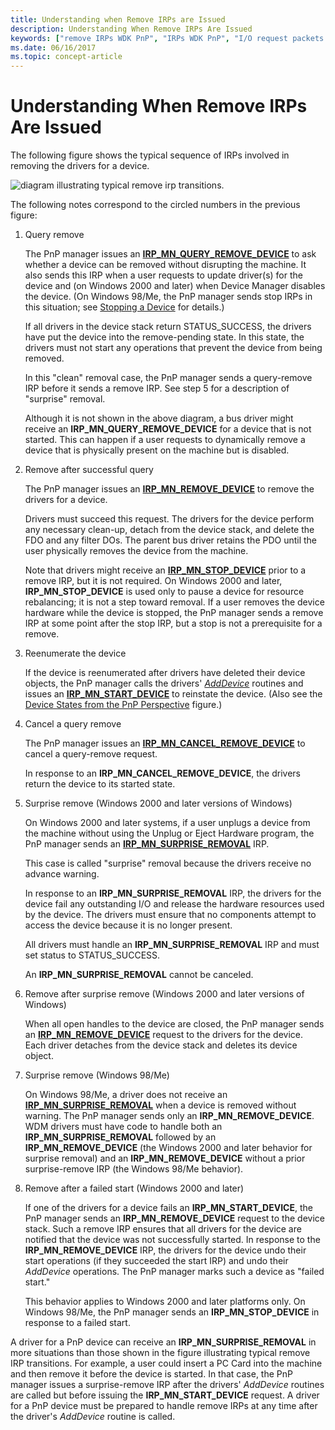 ```yaml
---
title: Understanding when Remove IRPs are Issued
description: Understanding When Remove IRPs Are Issued
keywords: ["remove IRPs WDK PnP", "IRPs WDK PnP", "I/O request packets WDK PnP"]
ms.date: 06/16/2017
ms.topic: concept-article
---
```


# Understanding When Remove IRPs Are Issued





The following figure shows the typical sequence of IRPs involved in removing the drivers for a device.

![diagram illustrating typical remove irp transitions.](images/rem-irps.png)

The following notes correspond to the circled numbers in the previous figure:

1.  Query remove

    The PnP manager issues an [**IRP\_MN\_QUERY\_REMOVE\_DEVICE**](./irp-mn-query-remove-device.md) to ask whether a device can be removed without disrupting the machine. It also sends this IRP when a user requests to update driver(s) for the device and (on Windows 2000 and later) when Device Manager disables the device. (On Windows 98/Me, the PnP manager sends stop IRPs in this situation; see [Stopping a Device](stopping-a-device.md) for details.)

    If all drivers in the device stack return STATUS\_SUCCESS, the drivers have put the device into the remove-pending state. In this state, the drivers must not start any operations that prevent the device from being removed.

    In this "clean" removal case, the PnP manager sends a query-remove IRP before it sends a remove IRP. See step 5 for a description of "surprise" removal.

    Although it is not shown in the above diagram, a bus driver might receive an **IRP\_MN\_QUERY\_REMOVE\_DEVICE** for a device that is not started. This can happen if a user requests to dynamically remove a device that is physically present on the machine but is disabled.

2.  Remove after successful query

    The PnP manager issues an [**IRP\_MN\_REMOVE\_DEVICE**](./irp-mn-remove-device.md) to remove the drivers for a device.

    Drivers must succeed this request. The drivers for the device perform any necessary clean-up, detach from the device stack, and delete the FDO and any filter DOs. The parent bus driver retains the PDO until the user physically removes the device from the machine.

    Note that drivers might receive an [**IRP\_MN\_STOP\_DEVICE**](./irp-mn-stop-device.md) prior to a remove IRP, but it is not required. On Windows 2000 and later, **IRP\_MN\_STOP\_DEVICE** is used only to pause a device for resource rebalancing; it is not a step toward removal. If a user removes the device hardware while the device is stopped, the PnP manager sends a remove IRP at some point after the stop IRP, but a stop is not a prerequisite for a remove.

3.  Reenumerate the device

    If the device is reenumerated after drivers have deleted their device objects, the PnP manager calls the drivers' [*AddDevice*](/windows-hardware/drivers/ddi/wdm/nc-wdm-driver_add_device) routines and issues an [**IRP\_MN\_START\_DEVICE**](./irp-mn-start-device.md) to reinstate the device. (Also see the [Device States from the PnP Perspective](state-transitions-for-pnp-devices.md#ddk-state-transitions-for-pnp-devices-kg) figure.)

4.  Cancel a query remove

    The PnP manager issues an [**IRP\_MN\_CANCEL\_REMOVE\_DEVICE**](./irp-mn-cancel-remove-device.md) to cancel a query-remove request.

    In response to an **IRP\_MN\_CANCEL\_REMOVE\_DEVICE**, the drivers return the device to its started state.

5.  Surprise remove (Windows 2000 and later versions of Windows)

    On Windows 2000 and later systems, if a user unplugs a device from the machine without using the Unplug or Eject Hardware program, the PnP manager sends an [**IRP\_MN\_SURPRISE\_REMOVAL**](./irp-mn-surprise-removal.md) IRP.

    This case is called "surprise" removal because the drivers receive no advance warning.

    In response to an **IRP\_MN\_SURPRISE\_REMOVAL** IRP, the drivers for the device fail any outstanding I/O and release the hardware resources used by the device. The drivers must ensure that no components attempt to access the device because it is no longer present.

    All drivers must handle an **IRP\_MN\_SURPRISE\_REMOVAL** IRP and must set status to STATUS\_SUCCESS.

    An **IRP\_MN\_SURPRISE\_REMOVAL** cannot be canceled.

6.  Remove after surprise remove (Windows 2000 and later versions of Windows)

    When all open handles to the device are closed, the PnP manager sends an [**IRP\_MN\_REMOVE\_DEVICE**](./irp-mn-remove-device.md) request to the drivers for the device. Each driver detaches from the device stack and deletes its device object.

7.  Surprise remove (Windows 98/Me)

    On Windows 98/Me, a driver does not receive an [**IRP\_MN\_SURPRISE\_REMOVAL**](./irp-mn-surprise-removal.md) when a device is removed without warning. The PnP manager sends only an **IRP\_MN\_REMOVE\_DEVICE**. WDM drivers must have code to handle both an **IRP\_MN\_SURPRISE\_REMOVAL** followed by an **IRP\_MN\_REMOVE\_DEVICE** (the Windows 2000 and later behavior for surprise removal) and an **IRP\_MN\_REMOVE\_DEVICE** without a prior surprise-remove IRP (the Windows 98/Me behavior).

8.  Remove after a failed start (Windows 2000 and later)

    If one of the drivers for a device fails an **IRP\_MN\_START\_DEVICE**, the PnP manager sends an **IRP\_MN\_REMOVE\_DEVICE** request to the device stack. Such a remove IRP ensures that all drivers for the device are notified that the device was not successfully started. In response to the **IRP\_MN\_REMOVE\_DEVICE** IRP, the drivers for the device undo their start operations (if they succeeded the start IRP) and undo their *AddDevice* operations. The PnP manager marks such a device as "failed start."

    This behavior applies to Windows 2000 and later platforms only. On Windows 98/Me, the PnP manager sends an **IRP\_MN\_STOP\_DEVICE** in response to a failed start.

A driver for a PnP device can receive an **IRP\_MN\_SURPRISE\_REMOVAL** in more situations than those shown in the figure illustrating typical remove IRP transitions. For example, a user could insert a PC Card into the machine and then remove it before the device is started. In that case, the PnP manager issues a surprise-remove IRP after the drivers' *AddDevice* routines are called but before issuing the **IRP\_MN\_START\_DEVICE** request. A driver for a PnP device must be prepared to handle remove IRPs at any time after the driver's *AddDevice* routine is called.

 

